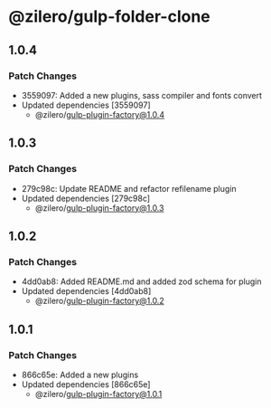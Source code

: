 # @zilero/gulp-folder-clone

## 1.0.4

### Patch Changes

- 3559097: Added a new plugins, sass compiler and fonts convert
- Updated dependencies [3559097]
  - @zilero/gulp-plugin-factory@1.0.4

## 1.0.3

### Patch Changes

- 279c98c: Update README and refactor refilename plugin
- Updated dependencies [279c98c]
  - @zilero/gulp-plugin-factory@1.0.3

## 1.0.2

### Patch Changes

- 4dd0ab8: Added README.md and added zod schema for plugin
- Updated dependencies [4dd0ab8]
  - @zilero/gulp-plugin-factory@1.0.2

## 1.0.1

### Patch Changes

- 866c65e: Added a new plugins
- Updated dependencies [866c65e]
  - @zilero/gulp-plugin-factory@1.0.1
